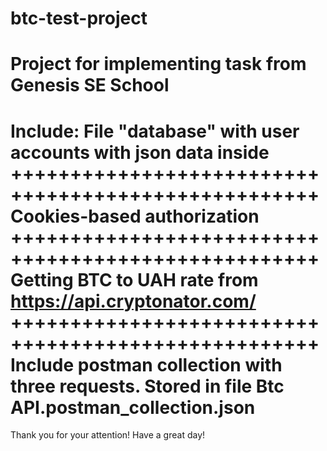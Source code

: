 # btc-test-project
Project for implementing task from Genesis SE School
====================================================
Include:
File "database" with user accounts with json data 
inside
++++++++++++++++++++++++++++++++++++++++++++++++++++
Cookies-based authorization
++++++++++++++++++++++++++++++++++++++++++++++++++++
Getting BTC to UAH rate from 
https://api.cryptonator.com/
++++++++++++++++++++++++++++++++++++++++++++++++++++
Include postman collection with three requests.
Stored in file Btc API.postman_collection.json
====================================================
Thank you for your attention! Have a great day!
